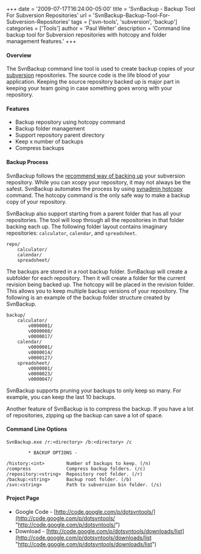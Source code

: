 +++
date = '2009-07-17T16:24:00-05:00'
title = 'SvnBackup - Backup Tool For Subversion Repositories'
url = 'SvnBackup-Backup-Tool-For-Subversion-Repositories'
tags = ['svn-tools', 'subversion', 'backup']
categories = ['Tools']
author = 'Paul Welter'
description = 'Command line backup tool for Subversion repositories with hotcopy and folder management features.'
+++

#### Overview

The SvnBackup command line tool is used to create backup copies of your [subversion](http://subversion.tigris.org/) repositories.  The source code is the life blood of your application.  Keeping the source repository backed up is major part in keeping your team going in case something goes wrong with your repository.

#### Features

* Backup repository using hotcopy command
* Backup folder management
* Support repository parent directory
* Keep x number of backups
* Compress backups

#### Backup Process

SvnBackup follows the [recommend way of backing up](http://svnbook.red-bean.com/nightly/en/svn.reposadmin.maint.html#svn.reposadmin.maint.backup) your subversion repository.  While you can xcopy your repository, it may not always be the safest.  SvnBackup automates the process by using [svnadmin hotcopy](http://svnbook.red-bean.com/nightly/en/svn.ref.svnadmin.c.hotcopy.html) command.  The hotcopy command is the only safe way to make a backup copy of your repository.

SvnBackup also support starting from a parent folder that has all your repositories.  The tool will loop through all the repositories in that folder backing each up. The following folder layout contains imaginary repositories: `calculator`, `calendar`, and `spreadsheet`.

```shell
repo/
    calculator/
    calendar/
    spreadsheet/
```

The backups are stored in a root backup folder.  SvnBackup will create a subfolder for each repository.  Then it will create a folder for the current revision being backed up.  The hotcopy will be placed in the revision folder.  This allows you to keep multiple backup versions of your repository.  The following is an example of the backup folder structure created by SvnBackup.

```shell
backup/
    calculator/
        v0000001/
        v0000008/
        v0000017/
    calendar/
        v0000001/
        v0000014/
        v0000127/
    spreadsheet/
        v0000001/
        v0000023/
        v0000047/
```

SvnBackup supports pruning your backups to only keep so many.  For example, you can keep the last 10 backups.

Another feature of SvnBackup is to compress the backup.  If you have a lot of repositories, zipping up the backup can save a lot of space.

#### Command Line Options

```shell
SvnBackup.exe /r:<directory> /b:<directory> /c

        * BACKUP OPTIONS -

/history:<int>        Number of backups to keep. (/n)
/compress             Compress backup folders. (/c)
/repository:<string>  Repository root folder. (/r)
/backup:<string>      Backup root folder. (/b)
/svn:<string>         Path to subversion bin folder. (/s)
```

#### Project Page

* Google Code - [http://code.google.com/p/dotsvntools/](http://code.google.com/p/dotsvntools/ "http://code.google.com/p/dotsvntools/")
* Download - [http://code.google.com/p/dotsvntools/downloads/list](http://code.google.com/p/dotsvntools/downloads/list "http://code.google.com/p/dotsvntools/downloads/list")
